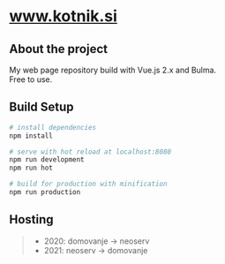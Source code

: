 # www.kotnik.si

## About the project
My web page repository build with Vue.js 2.x and Bulma.  
Free to use.

> 
## Build Setup

``` bash
# install dependencies
npm install

# serve with hot reload at localhost:8080
npm run development
npm run hot

# build for production with minification
npm run production
```

## Hosting
>- 2020: domovanje -> neoserv  
>- 2021: neoserv -> domovanje